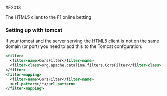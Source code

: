 #F2013


The HTML5 client to the F1 online betting

### Setting up with tomcat

If your tomcat and the server serving the HTML5 client is not on the same domain (or port) you need to add this to the Tomcat confguration:

```xml
<filter>
  <filter-name>CorsFilter</filter-name>
  <filter-class>org.apache.catalina.filters.CorsFilter</filter-class>
</filter>
<filter-mapping>
  <filter-name>CorsFilter</filter-name>
  <url-pattern>/*</url-pattern>
</filter-mapping>
```

